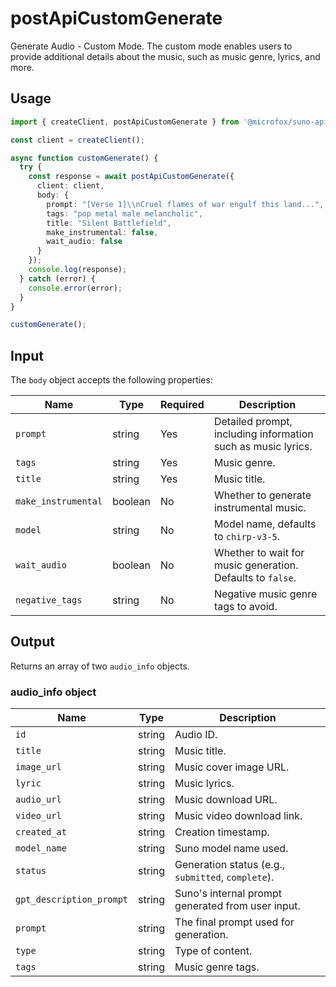 # postApiCustomGenerate

Generate Audio - Custom Mode. The custom mode enables users to provide additional details about the music, such as music genre, lyrics, and more.

## Usage

```typescript
import { createClient, postApiCustomGenerate } from '@microfox/suno-api';

const client = createClient();

async function customGenerate() {
  try {
    const response = await postApiCustomGenerate({
      client: client,
      body: {
        prompt: "[Verse 1]\\nCruel flames of war engulf this land...",
        tags: "pop metal male melancholic",
        title: "Silent Battlefield",
        make_instrumental: false,
        wait_audio: false
      }
    });
    console.log(response);
  } catch (error) {
    console.error(error);
  }
}

customGenerate();
```

## Input

The `body` object accepts the following properties:

| Name                | Type    | Required | Description                                                                                               |
| ------------------- | ------- | -------- | --------------------------------------------------------------------------------------------------------- |
| `prompt`            | string  | Yes      | Detailed prompt, including information such as music lyrics.                                              |
| `tags`              | string  | Yes      | Music genre.                                                                                              |
| `title`             | string  | Yes      | Music title.                                                                                              |
| `make_instrumental` | boolean | No       | Whether to generate instrumental music.                                                                   |
| `model`             | string  | No       | Model name, defaults to `chirp-v3-5`.                                                                     |
| `wait_audio`        | boolean | No       | Whether to wait for music generation. Defaults to `false`.                                                |
| `negative_tags`     | string  | No       | Negative music genre tags to avoid.                                                                       |

## Output

Returns an array of two `audio_info` objects.

### audio_info object

| Name                   | Type   | Description                                                                                              |
| ---------------------- | ------ | -------------------------------------------------------------------------------------------------------- |
| `id`                   | string | Audio ID.                                                                                                |
| `title`                | string | Music title.                                                                                             |
| `image_url`            | string | Music cover image URL.                                                                                   |
| `lyric`                | string | Music lyrics.                                                                                            |
| `audio_url`            | string | Music download URL.                                                                                      |
| `video_url`            | string | Music video download link.                                                                               |
| `created_at`           | string | Creation timestamp.                                                                                      |
| `model_name`           | string | Suno model name used.                                                                                    |
| `status`               | string | Generation status (e.g., `submitted`, `complete`).                                                       |
| `gpt_description_prompt`| string | Suno's internal prompt generated from user input.                                                        |
| `prompt`               | string | The final prompt used for generation.                                                                    |
| `type`                 | string | Type of content.                                                                                         |
| `tags`                 | string | Music genre tags.                                                                                        | 